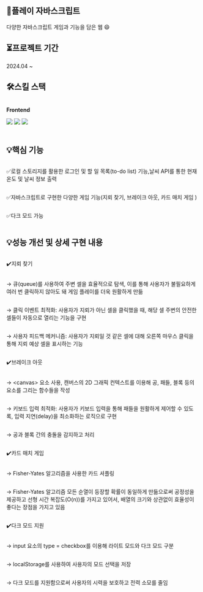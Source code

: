 ## 📱플레이 자바스크립트
다양한 자바스크립트 게임과 기능을 담은 웹 :smile:

## ⏳프로젝트 기간 
2024.04 ~ 

## 🛠️스킬 스택 
<div style="display:flex; flex-direction:column; align-items:flex-start;">
    <p><strong>Frontend</strong></p>
    <div>
        <img src="https://img.shields.io/badge/javascript-F7DF1E?style=flat-square&logo=javascript&logoColor=white">
        <img src="https://img.shields.io/badge/canvas-00C4CC?style=flat-square&logo=canvas&logoColor=white"> 
        <img src="https://img.shields.io/badge/netlify-00C7B7?style=flat-square&logo=netlify&logoColor=white"> 
    </div><br/>
</div>

## 💡핵심 기능
<div style="display:flex; flex-direction:column; align-items:flex-start;">
    <p>✅로컬 스토리지를 활용한 로그인 및 할 일 목록(to-do list) 기능,날씨 API를 통한 현재 온도 및 날씨 정보 출력</p>
    <p>✅자바스크립트로 구현한 다양한 게임 기능(지뢰 찾기, 브레이크 아웃, 카드 매치 게임 )</p>
    <p>✅다크 모드 가능 </p>
</div>

## 💡성능 개선 및 상세 구현 내용  
<div style="display:flex; flex-direction:column; align-items:flex-start;">
    <p>✔️지뢰 찾기 </p>
    <p>→  큐(queue)를 사용하여 주변 셀을 효율적으로 탐색, 이를 통해 사용자가 불필요하게 여러 번 클릭하지 않아도 돼 게임 플레이를 더욱 원활하게 만듦</p>
    <p>→ 클릭 이벤트 최적화: 사용자가 지뢰가 아닌 셀을 클릭했을 때, 해당 셀 주변의 안전한 셀들이 자동으로 열리는 기능을 구현</p>
    <p>→ 사용자 피드백 메커니즘: 사용자가 지뢰일 것 같은 셀에 대해 오른쪽 마우스 클릭을 통해 지뢰 예상 셀을 표시하는 기능</p>
    <p>✔️브레이크 아웃 </p>
    <p>→ &lt;canvas&gt; 요소 사용, 캔버스의 2D 그래픽 컨텍스트를 이용해 공, 패들, 블록 등의 요소를 그리는 함수들을 작성</p>
    <p>→ 키보드 입력 최적화: 사용자가 키보드 입력을 통해 패들을 원활하게 제어할 수 있도록, 입력 지연(delay)을 최소화하는 로직으로 구현 </p>
    <p>→ 공과 블록 간의 충돌을 감지하고 처리</p>
    <p>✔️카드 매치 게임  </p>
    <p>→ Fisher-Yates 알고리즘을 사용한 카드 셔플링</p>
    <p>→ Fisher-Yates 알고리즘 모든 순열이 등장할 확률이 동일하게 만듦으로써 공정성을 제공하고 선형 시간 복잡도(O(n))를 가지고 있어서, 배열의 크기와 상관없이 효율성이 좋다는 장점을 가지고 있음</p>
    <p>✔️다크 모드 지원  </p>
    <p>→ input 요소의 type = checkbox를 이용해 라이트 모드와 다크 모드 구분 </p>
    <p>→ localStorage를 사용하여 사용자의 모드 선택을 저장</p>
    <p>→ 다크 모드를 지원함으로써 사용자의 시력을 보호하고 전력 소모를 줄임 </p>
</div>




